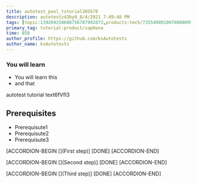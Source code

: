 ```yaml
---
title: autotest_pool_tutorial30S570
description: autotestz43by0_8/4/2021 7:49:48 PM
tags: [topic:139269250608756787992873,products:tech/73554900100700000996,tutorial:experience/advanced]
primary_tag: tutorial:product/sapHana
time: 858
author_profile: https://github.com/ksAutotests
author_name: ksAutotests
---
```

### You will learn
- You will learn this
- and that

autotest tutorial text6fVfI3

## Prerequisites
- Prerequisute1
- Prerequisute2
- Prerequisute3

[ACCORDION-BEGIN [](First step)]
[DONE]
[ACCORDION-END]

[ACCORDION-BEGIN [](Second step)]
[DONE]
[ACCORDION-END]

[ACCORDION-BEGIN [](Third step)]
[DONE]
[ACCORDION-END]

